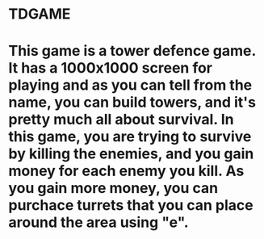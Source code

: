 # TDGAME
# This game is a tower defence game. It has a 1000x1000 screen for playing and as you can tell from the name, you can build towers, and it's pretty much all about survival. In this game, you are trying to survive by killing the enemies, and you gain money for each enemy you kill. As you gain more money, you can purchace turrets that you can place around the area using "e".
